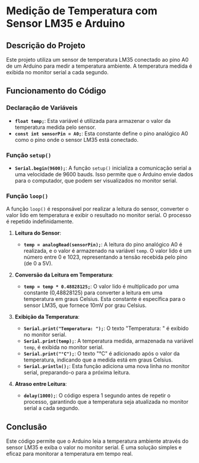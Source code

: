 # Medição de Temperatura com Sensor LM35 e Arduino

## Descrição do Projeto

Este projeto utiliza um sensor de temperatura LM35 conectado ao pino A0 de um Arduino para medir a temperatura ambiente. A temperatura medida é exibida no monitor serial a cada segundo.

## Funcionamento do Código

### Declaração de Variáveis

- **`float temp;`**: Esta variável é utilizada para armazenar o valor da temperatura medida pelo sensor.
- **`const int sensorPin = A0;`**: Esta constante define o pino analógico A0 como o pino onde o sensor LM35 está conectado.

### Função `setup()`

- **`Serial.begin(9600);`**: A função `setup()` inicializa a comunicação serial a uma velocidade de 9600 bauds. Isso permite que o Arduino envie dados para o computador, que podem ser visualizados no monitor serial.

### Função `loop()`

A função `loop()` é responsável por realizar a leitura do sensor, converter o valor lido em temperatura e exibir o resultado no monitor serial. O processo é repetido indefinidamente.

1. **Leitura do Sensor**:
   - **`temp = analogRead(sensorPin);`**: A leitura do pino analógico A0 é realizada, e o valor é armazenado na variável `temp`. O valor lido é um número entre 0 e 1023, representando a tensão recebida pelo pino (de 0 a 5V).

2. **Conversão da Leitura em Temperatura**:
   - **`temp = temp * 0.48828125;`**: O valor lido é multiplicado por uma constante (0,48828125) para converter a leitura em uma temperatura em graus Celsius. Esta constante é específica para o sensor LM35, que fornece 10mV por grau Celsius.

3. **Exibição da Temperatura**:
   - **`Serial.print("Temperatura: ");`**: O texto "Temperatura: " é exibido no monitor serial.
   - **`Serial.print(temp);`**: A temperatura medida, armazenada na variável `temp`, é exibida no monitor serial.
   - **`Serial.print("°C");`**: O texto "°C" é adicionado após o valor da temperatura, indicando que a medida está em graus Celsius.
   - **`Serial.println();`**: Esta função adiciona uma nova linha no monitor serial, preparando-o para a próxima leitura.

4. **Atraso entre Leitura**:
   - **`delay(1000);`**: O código espera 1 segundo antes de repetir o processo, garantindo que a temperatura seja atualizada no monitor serial a cada segundo.

## Conclusão

Este código permite que o Arduino leia a temperatura ambiente através do sensor LM35 e exiba o valor no monitor serial. É uma solução simples e eficaz para monitorar a temperatura em tempo real.
